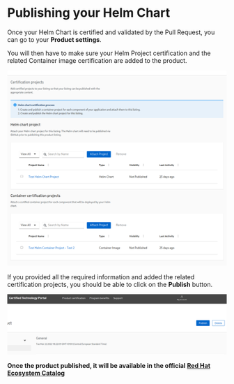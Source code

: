 # Publishing your Helm Chart

Once your Helm Chart is certified and validated by the Pull Request, you can go to your **Product settings**.

You will then have to make sure your Helm Project certification and the related Container image certification are added to the product.

![](<../../.gitbook/assets/Helm Chart - certification projects.png>)

If you provided all the required information and added the related certification projects, you should be able to click on the **Publish** button.

![](<../../.gitbook/assets/Helm Publish.png>)

**Once the product published, it will be available in the official** [**Red Hat Ecosystem Catalog**](https://catalog.redhat.com/platform/red-hat-openshift/software/search?type=Helm%20chart)
